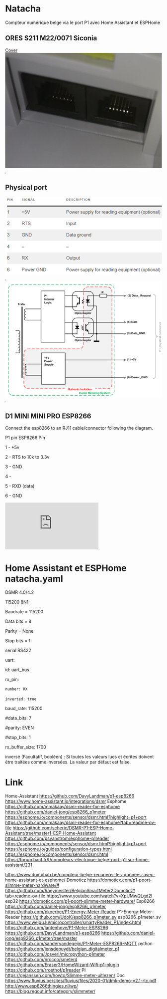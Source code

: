 # Natacha
Compteur numérique belge via le port P1 avec Home Assistant et ESPHome

## ORES S211 M22/0071 Siconia
[Cover](https://github.com/rserroyen/Natacha/blob/main/img/Ores_1.png)
![Cover](https://github.com/rserroyen/Natacha/blob/main/img/Ores_2_pin.png).

## Physical port
![Cover](https://github.com/rserroyen/Natacha/blob/main/img/Physical_port_pinout.png).
![Cover](https://github.com/rserroyen/Natacha/blob/main/img/Physical_port.png).

## D1 MINI MINI PRO ESP8266
Connect the esp8266 to an RJ11 cable/connector following the diagram.

P1 pin	ESP8266 Pin

1 - +5v

2 - RTS	to 10k to 3.3v

3 - GND	

4 -	

5 - RXD (data)

6 - GND

![Cover](https://github.com/rserroyen/Natacha/blob/main/img/Schematic_Natacha-P1-Home-Assistant_2024-03-28.pdf).

# Home Assistant et ESPHome natacha.yaml
DSMR 4.0/4.2

115200 8N1:

Baudrate = 115200

Data bits = 8

Parity = None

Stop bits = 1

serial RS422

  uart:
  
  id: uart_bus

  rx_pin: 
  
    number: RX
    
    inverted: true
    
  baud_rate: 115200
  
  #data_bits: 7
  
  #parity: EVEN
  
  #stop_bits: 1
  
  rx_buffer_size: 1700

  inversé (Facultatif, booléen) : Si toutes les valeurs lues et écrites doivent être traitées comme inversées. La valeur par défaut est false.

# Link
Home-Assistant
https://github.com/DavyLandman/p1-esp8266
https://www.home-assistant.io/integrations/dsmr
Esphome
https://github.com/mmakaay/dsmr-reader-for-esphome
https://github.com/daniel-jong/esp8266_p1meter
https://esphome.io/components/sensor/dsmr.html?highlight=p1+port
https://github.com/mmakaay/dsmr-reader-for-esphome?tab=readme-ov-file
https://github.com/scheric/DSMR-P1-ESP-Home-Assistant/tree/master1-ESP-Home-Assistant
https://github.com/psvanstrom/esphome-p1reader
https://esphome.io/components/sensor/dsmr.html?highlight=p1+port
https://esphome.io/guides/configuration-types.html
https://esphome.io/components/sensor/dsmr.html
https://forum.hacf.fr/t/compteurs-electrique-belge-port-p1-sur-home-assistant/231

https://www.domohab.be/compteur-belge-recuperer-les-donnees-avec-home-assistant-et-esphome/
Domoticz
https://domoticx.com/p1-poort-slimme-meter-hardware/#
https://github.com/Raeymeister/BelgianSmartMeter2Domoticz?tab=readme-ov-file
https://www.youtube.com/watch?v=XpUMwQLgd2I
esp32
https://domoticx.com/p1-poort-slimme-meter-hardware/
Esp8266
https://github.com/daniel-jong/esp8266_p1meter
https://github.com/pkoerber/P1-Energy-Meter-Reader  P1-Energy-Meter-Reader 
https://github.com/UdoK/esp8266_p1meter_sv esp8266_p1meter_sv
https://www.weigu.lu/microcontroller/smartyReader_P1/index.html
https://github.com/jantenhove/P1-Meter-ESP8266
https://github.com/DavyLandman/p1-esp8266
https://github.com/daniel-jong/esp8266_p1meter/tree/master
https://github.com/sandervandegeijn/P1-Meter-ESP8266-MQTT
python
https://github.com/jensdepuydt/belgian_digitalmeter_p1
https://github.com/Josverl/micropython-p1meter
https://github.com/nrocco/smeterd
https://github.com/Eraser3/HomeWizard-Wifi-p1-plugin
https://github.com/rroethof/p1reader
PI
https://gejanssen.com/howto/Slimme-meter-uitlezen/
Doc
https://www.fluvius.be/sites/fluvius/files/2020-01/dmk-demo-v2.1-rtc.pdf
http://www.esp8266thingies.nl/wp/
https://blog.regout.info/category/slimmeter/



